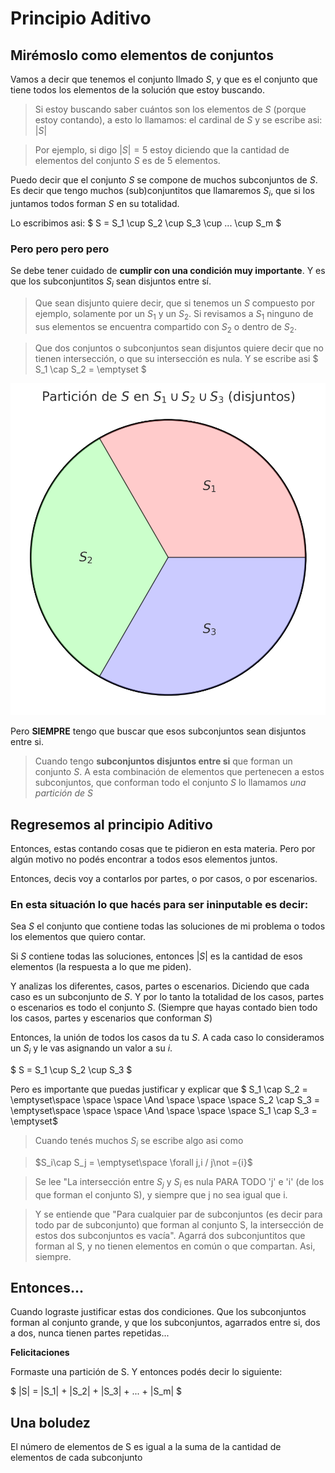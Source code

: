 # Principio Aditivo

## Mirémoslo como elementos de conjuntos

Vamos a decir que tenemos el conjunto llmado $S$, y que es el conjunto que tiene todos los elementos de la solución que estoy buscando.

> Si estoy buscando saber cuántos son los elementos de $S$ (porque estoy contando), a esto lo llamamos: el cardinal de $S$ y se escribe asi: $|S|$

> Por ejemplo, si digo $|S| = 5$ estoy diciendo que la cantidad de elementos del conjunto $S$ es de 5 elementos.



Puedo decir que el conjunto $S$ se compone de muchos subconjuntos de $S$. Es decir que tengo muchos (sub)conjuntitos que llamaremos $S_i$, que si los juntamos todos forman $S$ en su totalidad.

Lo escribimos asi:
$
S = S_1 \cup S_2 \cup S_3 \cup ... \cup S_m
$

### Pero pero pero pero

Se debe tener cuidado de **cumplir con una condición muy importante**. Y es que los subconjuntitos $S_i$ sean disjuntos entre sí.

> Que sean disjunto quiere decir, que si tenemos un $S$ compuesto por ejemplo, solamente por un $S_1$ y un $S_2$. Si revisamos a $S_1$ ninguno de sus elementos se encuentra compartido con $S_2$ o dentro de $S_2$.

>Que dos conjuntos o subconjuntos sean disjuntos quiere decir que no tienen intersección, o que su intersección es nula. Y se escribe asi $ S_1 \cap S_2 = \emptyset $

![Suponiendo Que S = S1 U S2 U S3 y que S1 no tiene ningún elemento en común con S2 ni S3, y así con los demás](assets/01_particionS.jpg)

Pero **SIEMPRE** tengo que buscar que esos subconjuntos sean disjuntos entre si.

> Cuando tengo **subconjuntos disjuntos entre si** que forman un conjunto $S$. A esta combinación de elementos que pertenecen a estos subconjuntos, que conforman todo el conjunto $S$ lo llamamos _una partición de $S$_


## Regresemos al principio Aditivo

Entonces, estas contando cosas que te pidieron en esta materia. Pero por algún motivo no podés encontrar a todos esos elementos juntos.

Entonces, decis voy a contarlos por partes, o por casos, o por escenarios.

### En esta situación lo que hacés para ser ininputable es decir:

Sea $S$ el conjunto que contiene todas las soluciones de mi problema o todos los elementos que quiero contar.

Si $S$ contiene todas las soluciones, entonces $|S|$ es la cantidad de esos elementos (la respuesta a lo que me piden).

Y analizas los diferentes, casos, partes o escenarios. Diciendo que cada caso es un subconjunto de $S$. Y por lo tanto la totalidad de los casos, partes o escenarios es todo el conjunto $S$. (Siempre que hayas contado bien todo los casos, partes y escenarios que conforman $S$)

Entonces, la unión de todos los casos da tu $S$. A cada caso lo consideramos un $S_i$ y le vas asignando un valor a su $i$.

$ S = S_1 \cup S_2 \cup S_3 $

Pero es importante que puedas justificar y explicar que
$ S_1 \cap S_2 = \emptyset\space \space \space \And \space \space \space S_2 \cap S_3 = \emptyset\space \space \space \And \space \space \space S_1 \cap S_3 = \emptyset$


> Cuando tenés muchos $S_i$ se escribe algo asi como

> $S_i\cap S_j = \emptyset\space \forall j,i / j\not ={i}$

> Se lee "La intersección entre $S_j$ y $S_i$ es nula PARA TODO 'j' e 'i' (de los que forman el conjunto S), y siempre que j no sea igual que i.

> Y se entiende que "Para cualquier par de subconjuntos (es decir para todo par de subconjunto) que forman al conjunto S, la intersección de estos dos subconjuntos es vacía". Agarrá dos subconjuntitos que forman al S, y no tienen elementos en común o que compartan. Asi, siempre.


## Entonces...

Cuando lograste justificar estas dos condiciones. Que los subconjuntos forman al conjunto grande, y que los subconjuntos, agarrados entre si, dos a dos, nunca tienen partes repetidas...

**Felicitaciones**

Formaste una partición de S. Y entonces podés decir lo siguiente:

$
|S| = |S_1| + |S_2| + |S_3| + ... + |S_m|
$

## Una boludez

El número de elementos de S es igual a la suma de la cantidad de elementos de cada subconjunto